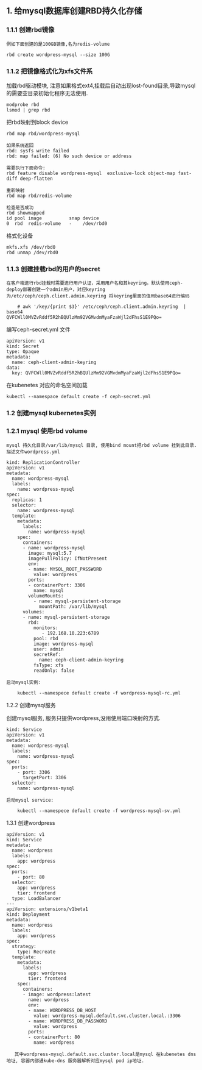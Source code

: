 ## 1. 给mysql数据库创建RBD持久化存储

### 1.1.1 创建rbd镜像
    例如下面创建的是100GB镜像,名为redis-volume
```
rbd create wordpress-mysql --size 100G
```

### 1.1.2 把镜像格式化为xfs文件系 

   加载rbd驱动模块, 注意如果格式ext4,挂载后自动出现lost-found目录,导致mysql的需要空目录初始化程序无法使用.
```
modprobe rbd
lsmod | grep rbd
```

  把rbd映射到block device
```
rbd map rbd/wordpress-mysql

如果系统返回
rbd: sysfs write failed
rbd: map failed: (6) No such device or address

需要执行下面命令:
rbd feature disable wordpress-mysql  exclusive-lock object-map fast-diff deep-flatten

重新映射
rbd map rbd/redis-volume

检查是否成功
rbd showmapped
id pool image		   snap device
0  rbd  redis-volume   -    /dev/rbd0
```

格式化设备

```
mkfs.xfs /dev/rbd0 
rbd unmap /dev/rbd0
```

### 1.1.3 创建挂载rbd的用户的secret
    在客户端进行rbd挂载时需要进行用户认证，采用用户名和其keyring。默认使用ceph-deploy部署创建一个admin用户，对应keyring为/etc/ceph/ceph.client.admin.keyring 将keyring里面的值用base64进行编码

```
	# awk '/key/{print $3}' /etc/ceph/ceph.client.admin.keyring  | base64
QVFCWll0MVZvRddf5R2hBQUlzMm92VGMvdmMyaFzaWjl2dFhsS1E9PQo=
```

   编写ceph-secret.yml 文件

```
apiVersion: v1
kind: Secret
type: Opaque
metadata:
  name: ceph-client-admin-keyring
data:
  key: QVFCWll0MVZvRddf5R2hBQUlzMm92VGMvdmMyaFzaWjl2dFhsS1E9PQo=
```

   在kubenetes 对应的命名空间加载

```
kubectl --namespace default create -f ceph-secret.yml
```

### 1.2 创建mysql kubernetes实例 

### 1.2.1 mysql 使用rbd volume

    mysql 持久化目录/var/lib/mysql 目录, 使用bind mount把rbd volume 挂到此目录. 描述文件wordpress.yml

```
kind: ReplicationController
apiVersion: v1
metadata:
  name: wordpress-mysql
  labels:
    name: wordpress-mysql
spec:
  replicas: 1
  selector:
    name: wordpress-mysql
  template:
    metadata:
      labels:
        name: wordpress-mysql
    spec:
      containers:
      - name: wordpress-mysql
        image: mysql:5.7
        imagePullPolicy: IfNotPresent
        env:
        - name: MYSQL_ROOT_PASSWORD
          value: wordpress
        ports:
        - containerPort: 3306
          name: mysql
        volumeMounts:
          - name: mysql-persistent-storage
            mountPath: /var/lib/mysql
      volumes:
      - name: mysql-persistent-storage
        rbd:
          monitors:
             - 192.168.10.223:6789
          pool: rbd
          image: wordpress-mysql
          user: admin
          secretRef:
            name: ceph-client-admin-keyring
          fsType: xfs
          readOnly: false
```

    启动mysql实例:
```
    kubectl --namespece default create -f wordpress-mysql-rc.yml
```

1.2.2 创建mysql服务

 创建mysql服务, 服务只提供wordpress,没用使用端口映射的方式.
```
kind: Service
apiVersion: v1
metadata:
  name: wordpress-mysql
  labels:
    name: wordpress-mysql
spec:
  ports:
    - port: 3306
      targetPort: 3306
  selector:
    name: wordpress-mysql 
```

    启动mysql service:
```
    kubectl --namespece default create -f wordpress-mysql-sv.yml
```

1.3.1 创建wordpress
```
apiVersion: v1
kind: Service
metadata:
  name: wordpress
  labels:
    app: wordpress
spec:
  ports:
    - port: 80
  selector:
    app: wordpress
    tier: frontend
  type: LoadBalancer
---
apiVersion: extensions/v1beta1
kind: Deployment
metadata:
  name: wordpress
  labels:
    app: wordpress
spec:
  strategy:
    type: Recreate
  template:
    metadata:
      labels:
        app: wordpress
        tier: frontend
    spec:
      containers:
      - image: wordpress:latest
        name: wordpress
        env:
        - name: WORDPRESS_DB_HOST
          value: wordpress-mysql.default.svc.cluster.local.:3306
        - name: WORDPRESS_DB_PASSWORD
          value: wordpress
        ports:
        - containerPort: 80
          name: wordpress
```

       其中wordpress-mysql.default.svc.cluster.local是mysql 在kubenetes dns地址, 容器内部通kube-dns 服务器解析对应mysql pod ip地址.


